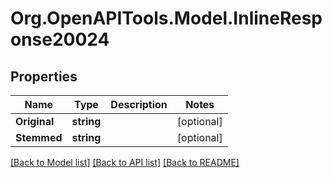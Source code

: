 # Org.OpenAPITools.Model.InlineResponse20024

## Properties

Name | Type | Description | Notes
------------ | ------------- | ------------- | -------------
**Original** | **string** |  | [optional] 
**Stemmed** | **string** |  | [optional] 

[[Back to Model list]](../README.md#documentation-for-models) [[Back to API list]](../README.md#documentation-for-api-endpoints) [[Back to README]](../README.md)

